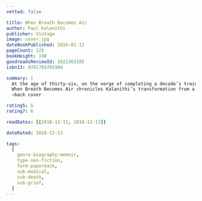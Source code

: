 ```yaml
---
vetted: false

title: When Breath Becomes Air
author: Paul Kalanithi
publisher: Vintage
image: cover.jpg
dateBookPublished: 2016-01-12
pageCount: 225
bookHeight: 198
goodreadsReviewId: 2622363105
isbn13: 9781784701994

summary: |
  At the age of thirty-six, on the verge of completing a decade’s training as a neurosurgeon, Paul Kalanithi was diagnosed with inoperable lung cancer. One day he was a doctor treating the dying, the next he was a patient struggling to live.
  When Breath Becomes Air chronicles Kalanithi’s transformation from a medical student asking what makes a virtuous and meaningful life into a neurosurgeon working in the core of human identity – the brain – and finally into a patient and a new father.
  —back cover

rating5: 5
rating7: 6

readDates: [[2018-12-11, 2018-12-13]]

dateRated: 2018-12-13

tags:
  [
    genre-biography-memoir,
    type-non-fiction,
    form-paperback,
    sub-medical,
    sub-death,
    sub-grief,
  ]
---
```

